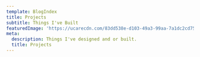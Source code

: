 ```yaml
---
template: BlogIndex
title: Projects
subtitle: Things I've Built
featuredImage: 'https://ucarecdn.com/83dd538e-d103-49a3-99aa-7a1dc2cd7520/'
meta:
  description: Things I've designed and or built.
  title: Projects
---
```


